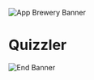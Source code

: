 ![App Brewery Banner](Documentation/AppBreweryBanner.png)

#  Quizzler

![End Banner](Documentation/readme-end-banner.png)
